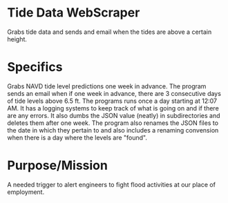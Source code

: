 # Tide Data WebScraper
Grabs tide data and sends and email when the tides are above a certain height.

# Specifics
Grabs NAVD tide level predictions one week in advance. The program sends an email when if one week in advance, there are 3 consecutive days of tide levels above 6.5 ft. The programs runs once a day starting at 12:07 AM. It has a logging systems to keep track of what is going on and if there are any errors. It also dumbs the JSON value (neatly) in subdirectories and deletes them after one week. The program also renames the JSON files to the date in which they pertain to and also includes a renaming convension when there is a day where the levels are "found".

# Purpose/Mission
A needed trigger to alert engineers to fight flood activities at our place of employment. 
